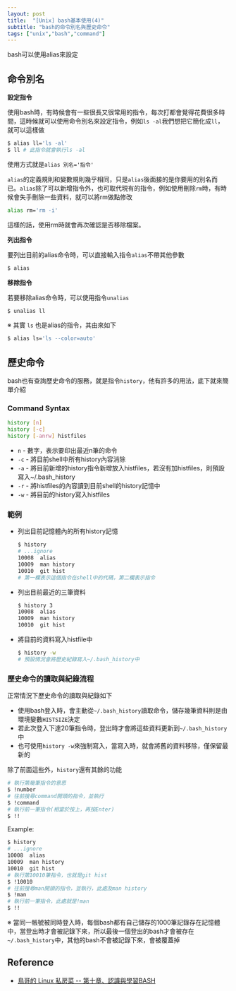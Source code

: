 ```yaml
---
layout: post
title:  "[Unix] bash基本使用(4)"
subtitle: "bash的命令別名與歷史命令"
tags: ["unix","bash","command"]
---
```


bash可以使用alias來設定

## 命令別名

**設定指令**

使用bash時，有時候會有一些很長又很常用的指令，每次打都會覺得花費很多時間，這時候就可以使用命令別名來設定指令，例如`ls -al`我們想把它簡化成`ll`，就可以這樣做

```bash
$ alias ll='ls -al'
$ ll # 此指令就會執行ls -al
```

使用方式就是`alias 別名='指令'`

`alias`的定義規則和變數規則幾乎相同，只是`alias`後面接的是你要用的別名而已。`alias`除了可以新增指令外，也可取代現有的指令，例如使用刪除`rm`時，有時候會失手刪除一些資料，就可以將rm做點修改

```bash
alias rm='rm -i'
```

這樣的話，使用rm時就會再次確認是否移除檔案。

**列出指令**

要列出目前的alias命令時，可以直接輸入指令`alias`不帶其他參數

```bash
$ alias
```

**移除指令**

若要移除alias命令時，可以使用指令`unalias`

```bash
$ unalias ll
```

※ 其實 `ls` 也是alias的指令，其由來如下

```bash
$ alias ls='ls --color=auto'
```

## 歷史命令

bash也有查詢歷史命令的服務，就是指令`history`，他有許多的用法，底下就來簡單介紹

### Command Syntax

```bash
history [n]
history [-c]
history [-anrw] histfiles
```

* `n` - 數字，表示要印出最近n筆的命令
* `-c` - 將目前shell中所有history內容消除
* `-a` - 將目前新增的history指令新增放入histfiles，若沒有加histfiles，則預設寫入~/.bash_history
* `-r` - 將histfiles的內容讀到目前shell的history記憶中
* `-w` - 將目前的history寫入histfiles

### 範例

* 列出目前記憶體內的所有history記憶

  ```bash
  $ history
  # ...ignore
  10008  alias
  10009  man history
  10010  git hist
  # 第一欄表示這個指令在shell中的代碼，第二欄表示指令
  ```

* 列出目前最近的三筆資料

  ```bash
  $ history 3
  10008  alias
  10009  man history
  10010  git hist
  ```

* 將目前的資料寫入histfile中

  ```bash
  $ history -w
  # 預設情況會將歷史紀錄寫入~/.bash_history中
  ```

### 歷史命令的讀取與紀錄流程

正常情況下歷史命令的讀取與紀錄如下

* 使用bash登入時，會主動從`~/.bash_history`讀取命令，儲存幾筆資料則是由環境變數`HISTSIZE`決定
* 若此次登入下達20筆指令時，登出時才會將這些資料更新到`~/.bash_history`中
* 也可使用`history -w`來強制寫入，當寫入時，就會將舊的資料移除，僅保留最新的

除了前面這些外，`history`還有其餘的功能

```bash
# 執行第幾筆指令的意思
$ !number
# 往前搜尋command開頭的指令，並執行
$ !command
# 執行前一筆指令(相當於按上，再按Enter)
$ !!
```

Example:

```bash
$ history
# ...ignore
10008  alias
10009  man history
10010  git hist
# 執行第10010筆指令，也就是git hist
$ !10010
# 往前搜尋man開頭的指令，並執行，此處及man history
$ !man
# 執行前一筆指令，此處就是!man
$ !!
```

※ 當同一帳號被同時登入時，每個bash都有自己儲存的1000筆記錄存在記憶體中，當登出時才會被記錄下來，所以最後一個登出的bash才會被存在`~/.bash_history`中，其他的bash不會被記錄下來，會被覆蓋掉

## Reference
* [鳥哥的 Linux 私房菜 -- 第十章、認識與學習BASH](http://linux.vbird.org/linux_basic/0320bash.php)